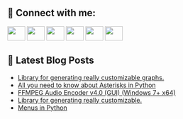 ## 🔎 Connect with me:
[<img height="32" width="40" src="https://cdn.jsdelivr.net/npm/simple-icons@v5/icons/telegram.svg" />](https://t.me/bullbesh)
[<img height="32" width="40" src="https://cdn.jsdelivr.net/npm/simple-icons@v5/icons/vk.svg" />](https://vk.com/bullbesh)
[<img height="32" width="40" src="https://cdn.jsdelivr.net/npm/simple-icons@v5/icons/twitter.svg" />](https://twitter.com/bullbesh1)
[<img height="32" width="40" src="https://cdn.jsdelivr.net/npm/simple-icons@v5/icons/instagram.svg" />](https://www.instagram.com/bullbesh)
[<img height="32" width="40" src="https://cdn.jsdelivr.net/npm/simple-icons@v5/icons/reddit.svg" />](https://www.reddit.com/user/bullbesh)
[<img height="32" width="40" src="https://cdn.jsdelivr.net/npm/simple-icons@v5/icons/youtube.svg" />](https://www.youtube.com/channel/UCtfjRs6uzgq5mfm8S06WTcg)

## 📕 Latest Blog Posts
<!-- BLOG-POST-LIST:START -->
- [Library for generating really customizable graphs.](https://www.reddit.com/r/Python/comments/uxr1lv/library_for_generating_really_customizable_graphs/)
- [All you need to know about Asterisks in Python](https://www.reddit.com/r/Python/comments/uxqpld/all_you_need_to_know_about_asterisks_in_python/)
- [FFMPEG Audio Encoder v4.0 &lpar;GUI&rpar; &lpar;Windows 7+ x64&rpar;](https://www.reddit.com/r/Python/comments/uxqkn3/ffmpeg_audio_encoder_v40_gui_windows_7_x64/)
- [Library for generating really customizable.](https://www.reddit.com/r/Python/comments/uxqfni/library_for_generating_really_customizable/)
- [Menus in Python](https://www.reddit.com/r/Python/comments/uxqfia/menus_in_python/)
<!-- BLOG-POST-LIST:END -->

